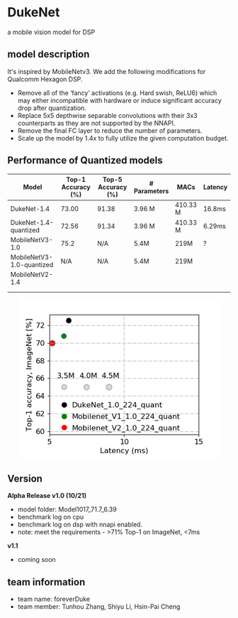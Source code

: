 # DukeNet
a mobile vision model for DSP

## model description
It's inspired by MobileNetv3. We add the following modifications for Qualcomm Hexagon DSP.
+ Remove all of the ‘fancy’ activations (e.g. Hard swish, ReLU6) which may either incompatible with hardware or induce significant accuracy drop after quantization.
+ Replace 5x5 depthwise separable convolutions with their 3x3 counterparts as they are not supported by the NNAPI.
+ Remove the final FC layer to reduce the number of parameters.
+ Scale up the model by 1.4x to fully utilize the given computation budget.


## Performance of Quantized models
| Model                     | Top-1 Accuracy (%) | Top-5 Accuracy (%) | \# Parameters | MACs     | Latency |
| ------------------------- | ------------------ | ------------------ | ------------- | -------- | ------- |
| DukeNet-1.4               | 73.00              | 91.38              | 3.96 M        | 410.33 M | 16.8ms  |
| DukeNet-1.4-quantized     | 72.56              | 91.34              | 3.96 M        | 410.33 M | 6.29ms  |
| MobileNetV3-1.0           | 75.2               | N/A                | 5.4M          | 219M     | ?       |
| MobileNetV3-1.0-quantized | N/A                | N/A                | 5.4M          | 219M     |         |
| MobileNetV2-1.4           |                    |                    |               |          |         |
|                           |                    |                    |               |          |         |
|                           |                    |                    |               |          |         |

<p align="center">
<img src="g3doc/performance_comparison.png">
</p>

## Version
**Alpha Release v1.0 (10/21)**
+ model folder: Model1017_71.7_6.39
+ benchmark log on cpu
+ benchmark log on dsp with nnapi enabled.
+ note: meet the requirements - >71% Top-1 on ImageNet, <7ms

**v1.1**
+ coming soon

## team information
+ team name: foreverDuke
+ team member: Tunhou Zhang, Shiyu Li, Hsin-Pai Cheng

